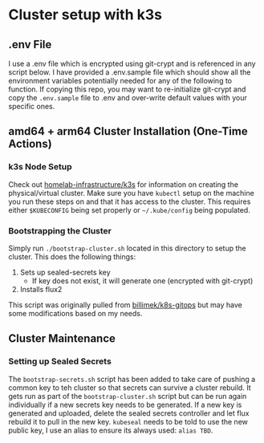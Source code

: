 # Cluster setup with k3s

## .env File

I use a .env file which is encrypted using git-crypt and is referenced in any script below. I have provided a .env.sample file which should show all the environment variables potentially needed for any of the following to function. If copying this repo, you may want to re-initialize git-crypt and copy the `.env.sample` file to .env and over-write default values with your specific ones. 

## amd64 + arm64 Cluster Installation (One-Time Actions)

### k3s Node Setup

Check out [homelab-infrastructure/k3s](https://github.com/WRMilling/homelab-infrastructure/tree/master/k3s) for information on creating the physical/virtual cluster. Make sure you have `kubectl` setup on the machine you run these steps on and that it has access to the cluster. This requires either `$KUBECONFIG` being set properly or `~/.kube/config` being populated. 

### Bootstrapping the Cluster

Simply run `./bootstrap-cluster.sh` located in this directory to setup the cluster. This does the following things: 

1. Sets up sealed-secrets key
   * If key does not exist, it will generate one (encrypted with git-crypt)
2. Installs flux2

This script was originally pulled from [billimek/k8s-gitops](https://github.com/billimek/k8s-gitops/blob/master/setup/bootstrap-cluster.sh) but may have some modifications based on my needs. 

## Cluster Maintenance

### Setting up Sealed Secrets 

The `bootstrap-secrets.sh` script has been added to take care of pushing a common key to teh cluster so that secrets can survive a cluster rebuild. It gets run as part of the `bootstrap-cluster.sh` script but can be run again individually if a new secrets key needs to be generated. If a new key is generated and uploaded, delete the sealed secrets controller and let flux rebuild it to pull in the new key. `kubeseal` needs to be told to use the new public key, I use an alias to ensure its always used: `alias TBD`. 